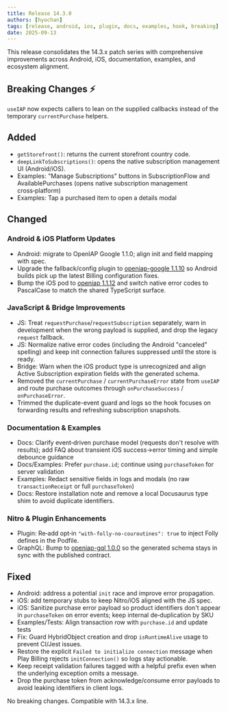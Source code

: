 ```yaml
---
title: Release 14.3.0
authors: [hyochan]
tags: [release, android, ios, plugin, docs, examples, hook, breaking]
date: 2025-09-13
---
```


<!-- truncate -->

This release consolidates the 14.3.x patch series with comprehensive improvements across Android, iOS, documentation, examples, and ecosystem alignment.

## Breaking Changes ⚡️

`useIAP` now expects callers to lean on the supplied callbacks instead of the temporary `currentPurchase` helpers.

## Added

- `getStorefront()`: returns the current storefront country code.
- `deepLinkToSubscriptions()`: opens the native subscription management UI (Android/iOS).
- Examples: "Manage Subscriptions" buttons in SubscriptionFlow and AvailablePurchases (opens native subscription management cross‑platform)
- Examples: Tap a purchased item to open a details modal

## Changed

### Android & iOS Platform Updates

- Android: migrate to OpenIAP Google 1.1.0; align init and field mapping with spec.
- Upgrade the fallback/config plugin to [openiap-google 1.1.10](https://github.com/hyodotdev/openiap-google/releases/tag/1.1.10) so Android builds pick up the latest Billing configuration fixes.
- Bump the iOS pod to [openiap 1.1.12](https://github.com/hyochan/react-native-iap/releases/tag/1.1.12) and switch native error codes to PascalCase to match the shared TypeScript surface.

### JavaScript & Bridge Improvements

- JS: Treat `requestPurchase`/`requestSubscription` separately, warn in development when the wrong payload is supplied, and drop the legacy `request` fallback.
- JS: Normalize native error codes (including the Android "canceled" spelling) and keep init connection failures suppressed until the store is ready.
- Bridge: Warn when the iOS product type is unrecognized and align Active Subscription expiration fields with the generated schema.
- Removed the `currentPurchase` / `currentPurchaseError` state from `useIAP` and route purchase outcomes through `onPurchaseSuccess` / `onPurchaseError`.
- Trimmed the duplicate-event guard and logs so the hook focuses on forwarding results and refreshing subscription snapshots.

### Documentation & Examples

- Docs: Clarify event‑driven purchase model (requests don't resolve with results); add FAQ about transient iOS success→error timing and simple debounce guidance
- Docs/Examples: Prefer `purchase.id`; continue using `purchaseToken` for server validation
- Examples: Redact sensitive fields in logs and modals (no raw `transactionReceipt` or full `purchaseToken`)
- Docs: Restore installation note and remove a local Docusaurus type shim to avoid duplicate identifiers.

### Nitro & Plugin Enhancements

- Plugin: Re‑add opt‑in `"with-folly-no-couroutines": true` to inject Folly defines in the Podfile.
- GraphQL: Bump to [openiap-gql 1.0.0](https://github.com/hyodotdev/openiap-gql/releases/tag/1.0.0) so the generated schema stays in sync with the published contract.

## Fixed

- Android: address a potential `init` race and improve error propagation.
- iOS: add temporary stubs to keep Nitro/iOS aligned with the JS spec.
- iOS: Sanitize purchase error payload so product identifiers don't appear in `purchaseToken` on error events; keep internal de‑duplication by SKU
- Examples/Tests: Align transaction row with `purchase.id` and update tests
- Fix: Guard HybridObject creation and drop `isRuntimeAlive` usage to prevent CI/Jest issues.
- Restore the explicit `Failed to initialize connection` message when Play Billing rejects `initConnection()` so logs stay actionable.
- Keep receipt validation failures tagged with a helpful prefix even when the underlying exception omits a message.
- Drop the purchase token from acknowledge/consume error payloads to avoid leaking identifiers in client logs.

No breaking changes. Compatible with 14.3.x line.
